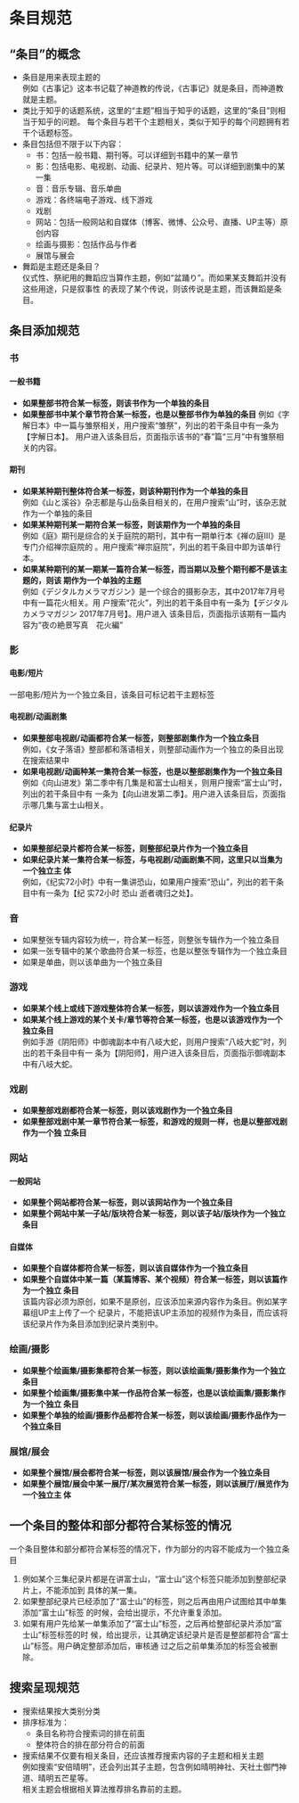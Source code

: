 # 条目规范


## “条目”的概念
* 条目是用来表现主题的  
例如《古事记》这本书记载了神道教的传说，《古事记》就是条目，而神道教就是主题。
* 类比于知乎的话题系统，这里的“主题”相当于知乎的话题，这里的“条目”则相当于知乎的问题。
每个条目与若干个主题相关，类似于知乎的每个问题拥有若干个话题标签。
* 条目包括但不限于以下内容：  
    * 书：包括一般书籍、期刊等。可以详细到书籍中的某一章节
    * 影：包括电影、电视剧、动画、纪录片、短片等。可以详细到剧集中的某一集
    * 音：音乐专辑、音乐单曲
    * 游戏：各终端电子游戏、线下游戏
    * 戏剧
    * 网站：包括一般网站和自媒体（博客、微博、公众号、直播、UP主等）原创内容
    * 绘画与摄影：包括作品与作者
    * 展馆与展会
* 舞蹈是主题还是条目？  
仪式性、祭祀用的舞蹈应当算作主题，例如“盆踊り”。而如果某支舞蹈并没有这些用途，只是叙事性
的表现了某个传说，则该传说是主题，而该舞蹈是条目。



## 条目添加规范
### 书
#### 一般书籍
* **如果整部书符合某一标签，则该书作为一个单独的条目**  
* **如果整部书中某个章节符合某一标签，也是以整部书作为单独的条目**
例如《字解日本》中一篇与雏祭相关，用户搜索“雏祭”，列出的若干条目中有一条为【字解日本】。
用户进入该条目后，页面指示该书的“春”篇“三月”中有雏祭相关的内容。

#### 期刊
* **如果某种期刊整体符合某一标签，则该种期刊作为一个单独的条目**  
例如《山と溪谷》杂志都是与山岳条目相关的，在用户搜索“山”时，该杂志就作为一个单独的条目
* **如果某种期刊某一期符合某一标签，则该期作为一个单独的条目**  
例如《庭》期刊是综合的关于庭院的期刊，其中有一期单行本《禅の庭III》是专门介绍禅宗庭院的
。用户搜索“禅宗庭院”，列出的若干条目中即为该单行本。
* **如果某种期刊的某一期某一篇符合某一标签，而当期以及整个期刊都不是该主题的，则该
期作为一个单独的主题**  
例如《デジタルカメラマガジン》是一个综合的摄影杂志，其中2017年7月号中有一篇花火相关。用
户搜索“花火”，列出的若干条目中有一条为【デジタルカメラマガジン 2017年7月号】。用户进入
该条目后，页面指示该期有一篇内容为“夜の絶景写真　花火編”


### 影
#### 电影/短片
一部电影/短片为一个独立条目，该条目可标记若干主题标签

#### 电视剧/动画剧集
* **如果整部电视剧/动画都符合某一标签，则整部剧集作为一个独立条目**  
例如，《女子落语》整部都和落语相关，则整部动画作为一个独立的条目出现在搜索结果中
* **如果电视剧/动画种某一集符合某一标签，也是以整部剧集作为一个独立条目**  
例如《向山进发》第二季中有几集是和富士山相关，则用户搜索“富士山”时，列出的若干条目中有
一条为【向山进发第二季】。用户进入该条目后，页面指示哪几集与富士山相关。

#### 纪录片
* **如果整部纪录片都符合某一标签，则整部纪录片作为一个独立条目**  
* **如果纪录片某一集符合某一标签，与电视剧/动画剧集不同，这里只以当集为一个独立主
体**  
例如，《纪实72小时》中有一集讲恐山，如果用户搜索“恐山”，列出的若干条目中有一条为【纪
实72小时 恐山 逝者魂归之处】。


### 音
* 如果整张专辑内容较为统一，符合某一标签，则整张专辑作为一个独立条目
* 如果一张专辑中的某个歌曲符合某一标签，也是以整张专辑作为一个独立条目
* 如果是单曲，则以该单曲为一个独立条目


### 游戏
* **如果某个线上或线下游戏整体符合某一标签，则以该游戏作为一个独立条目**
* **如果某个线上游戏的某个关卡/章节等符合某一标签，也是以该游戏作为一个独立条目**  
例如手游《阴阳师》中御魂副本中有八岐大蛇，则用户搜索“八岐大蛇”时，列出的若干条目中有一
条为【阴阳师】，用户进入该条目后，页面指示御魂副本中有八岐大蛇。


### 戏剧
* **如果整部戏剧都符合某一标签，则以该戏剧作为一个独立条目**
* **如果整部戏剧中某一章节符合某一标签，和游戏的规则一样，也是以整部戏剧作为一个独
立条目**


### 网站
#### 一般网站
* **如果整个网站都符合某一标签，则以该网站作为一个独立条目**
* **如果整个网站中某一子站/版块符合某一标签，则以该子站/版块作为一个独立条目**

#### 自媒体
* **如果整个自媒体都符合某一标签，则以该自媒体作为一个独立条目**
* **如果整个自媒体中某一篇（某篇博客、某个视频）符合某一标签，则以该篇作为一个独立
条目**  
该篇内容必须为原创，如果不是原创，应该添加来源内容作为条目。例如某字幕组UP主上传了一个
纪录片，不能把该UP主添加的视频作为条目，而应该将该纪录片作为条目添加到纪录片类别中。


### 绘画/摄影
* **如果整个绘画集/摄影集都符合某一标签，则以该绘画集/摄影集作为一个独立条目**
* **如果整个绘画集/摄影集中某一作品符合某一标签，也是以该绘画集/摄影集作为一个独立
条目**
* **如果整个单独的绘画/摄影作品都符合某一标签，则以该绘画/摄影作品作为一个独立条目**


### 展馆/展会
* **如果整个展馆/展会都符合某一标签，则以该展馆/展会作为一个独立条目**
* **如果整个展馆/展会中某一展厅/某次展览符合某一标签，则以该展厅/展览作为一个独立主
体**


## 一个条目的整体和部分都符合某标签的情况
一个条目整体和部分都符合某标签的情况下，作为部分的内容不能成为一个独立条目  
1. 例如某个三集纪录片都是在讲富士山，“富士山”这个标签只能添加到整部纪录片上，不能添加到
具体的某一集。
2. 如果整部纪录片已经添加了“富士山”的标签，则之后再由用户试图给其中单集添加“富士山”标签
的时候，会给出提示，不允许重复添加。
3. 如果有用户先给某一单集添加了“富士山”标签，之后再给整部纪录片添加“富士山”标签标签的时
候，给出提示，让其确定该纪录片是否是整部都符合“富士山”标签。用户确定整部添加后，审核通
过之后之前单集添加的标签会被删除。



## 搜索呈现规范
* 搜索结果按大类别分类
* 排序标准为：
    * 条目名称符合搜索词的排在前面
    * 整体符合的排在部分符合的前面
* 搜索结果不仅要有相关条目，还应该推荐搜索内容的子主题和相关主题    
例如搜索“安倍晴明”，还会列出其子主题，包含例如晴明神社、天社土御門神道、晴明五芒星等。  
相关主题会根据相关算法推荐排名靠前的主题。
